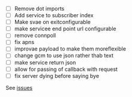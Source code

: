 - [ ] Remove dot imports
- [ ] Add service to subscriber index
- [ ] Make svae on exitconfigurable
- [ ] make servicee end point url configurable
- [ ] remove connpoll
- [ ] fix apns
- [ ] improvae payload to make them moreflexible
- [ ] change gcm to use json rather thab text
- [ ] make service return json
- [ ] allow for passing of callback with request
- [ ] fix server dying before saying bye

See [issues](https://github.com/uniqush/uniqush-push/issues)
